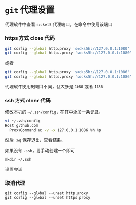 # `git` 代理设置



代理软件中查看 `socket5` 代理端口，在命令中使用该端口



### https 方式 clone 代码

```bash
git config --global http.proxy 'socks5h://127.0.0.1:1080'
git config --global https.proxy 'socks5h://127.0.0.1:1080'
```

或者

```bash
git config --global http.proxy 'socks5h://127.0.0.1:1086'
git config --global https.proxy 'socks5h://127.0.0.1:1086'
```

代理软件使用的端口不同，但大多是 `1080` 或者 `1086`



### ssh 方式 clone 代码

修改本机的 `~/.ssh/config`，在其中添加一条记录。

```bash
vi ~/.ssh/config
Host github.com
  ProxyCommand nc -v -x 127.0.0.1:1086 %h %p
```

然后 `:wq` 保存退出，查看结果。

如果没有 `.ssh`，则手动创建一个即可

```shell
mkdir ~/.ssh
```

设置完毕



### 取消代理

```shell
git config --global --unset http.proxy
git config --global --unset https.proxy
```


